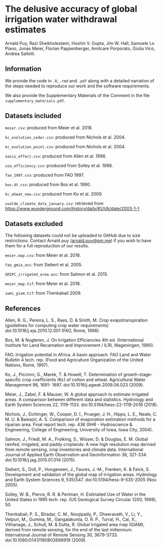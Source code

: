 
# The delusive accuracy of global irrigation water withdrawal estimates

Arnald Puy, Razi Sheikholeslami, Hoshin V. Gupta, Jim W. Hall, Samuele Lo Piano, Jonas Meier, Florian Pappenberger, Amilcare Porporato, Giulia Vico, Andrea Saltelli.

## Information
We provide the code in `.R`, `.rmd` and `.pdf` along with a detailed narration of the steps needed to reproduce our work and the software requirements.

We also provide the Supplementary Materials of the Comment in the file `supplementary_materials.pdf`.

## Datasets included

`meier.csv`: produced from Meier et al. 2018.

`kc_evolution_cedar.csv`: produced from Nichols et al. 2004.

`kc_evolution_point.csv`: produced from Nichols et al. 2004.

`oasis_effect.csv`: produced from Allen et al. 1998.

`usa_efficiency.csv`: produced from Solley et al. 1998.

`fao_1997.csv`: produced from FAO 1997.

`bos.dt.csv`: produced from Bos et al. 1990.

`kc_wheat_new.csv`: produced from Ko et al. 2009.

`uvalde_climate_data_january.csv`: retrieved from https://www.wunderground.com/history/daily/KUVA/date/2003-1-1

## Datasets excluded 
The following datasets could not be uploaded to GitHub due to size restrictions. Contact Arnald puy (arnald.puy@pm.me) if you wish to have them for a full reproduction of our results.

`meier.map.csv`: from Meier et al. 2018. 

`fao_gmia_asc`: from Siebert et al. 2005.

`GRIPC_irrigated_area.asc`: from Salmon et al. 2015.

`meier_map.tif`: from Meier et al. 2018.

`iwmi_giam.tif`: from Thenkabail 2009.

## References 

Allen, R. G., Pereira, L. S., Raes, D. & Smith, M. Crop evapotranspiration (guidelines for computing crop water requirements) doi:10.1016/j.eja.2010.12.001 (FAO, Rome, 1998).

Bos, M. & Nugteren, J. On Irrigation Efficiencies 4th ed. (International Institute for Land Recamation and Improvement / ILRI, Wageningen, 1990).

FAO. Irrigation potential in Africa. A basin approach. FAO Land and Water Bulletin
4 tech. rep. (Food and Agriculture Organization of the United Nations, Rome, 1997).

Ko, J., Piccinni, G., Marek, T. & Howell, T. Determination of growth-stage-specific
crop coefficients (Kc) of cotton and wheat. Agricultural Water Management 96, 1691-
1697. doi:10.1016/j.agwat.2009.06.023 (2009).

Meier, J., Zabel, F. & Mauser, W. A global approach to estimate irrigated areas. A comparison between different data and statistics. Hydrology and Earth System Sciences 22, 1119-1133. doi:10.5194/hess-22-1119-2018 (2018).

Nichols, J., Eichinger, W., Cooper, D. I., Prueger, J. H., Hipps, L. E., Neale, C. M. U. & Bawazir, A. S. Comparison of evaporation estimation methods for a riparian area. Final report tech. rep. 436 (IIHR - Hydroscience & Engineering, College of Engineering, University of Iowa, Iowa City, 2004).

Salmon, J., Friedl, M. A., Frolking, S., Wisser, D. & Douglas, E. M. Global rainfed, irrigated, and paddy croplands: A new high resolution map derived from remote sensing, crop inventories and climate data. International Journal of Applied Earth Observation and Geoinformation 38, 321-334. doi:10.1016/j.jag.2015.01.014
(2015).

Siebert, S., Doll, P., Hoogeveen, J., Faures, J.-M., Frenken, K. & Feick, S. Development and validation of the global map of irrigation areas. Hydrology and Earth System Sciences 9, 535{547. doi:10.5194/hess-9-535-2005 (Nov. 2005).

Solley, W. B., Pierce, R. R. & Perlman, H. Estimated Use of Water in the United
States in 1995 tech. rep. (US Geological Survey Circular 1200, 1998), 50.

Thenkabail, P. S., Biradar, C. M., Noojipady, P., Dheeravath, V., Li, Y., Velpuri, M., Gumma, M., Gangalakunta, O. R. P., Turral, H., Cai, X., Vithanage, J., Schull, M. & Dutta, R. Global irrigated area map (GIAM), derived from remote sensing, for the end of the last millennium. International Journal of Remote Sensing 30, 3679-3733. doi:10.1080/01431160802698919 (2009).


